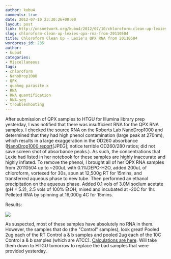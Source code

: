 ```yaml
---
author: kubu4
comments: true
date: 2012-07-10 23:30:26+00:00
layout: post
link: http://onsnetwork.org/kubu4/2012/07/10/chloroform-clean-up-lexies-qpx-rna-from-20110504/
slug: chloroform-clean-up-lexies-qpx-rna-from-20110504
title: Chloroform Clean Up - Lexie's QPX RNA from 20110504
wordpress_id: 235
author:
- kubu4
categories:
- Miscellaneous
tags:
- chloroform
- NanoDrop1000
- QPX
- quahog parasite x
- RNA
- RNA quantification
- RNA-seq
- troubleshooting
---
```


After submission of QPX samples to HTGU for Illumina library prep yesterday, I was notified that there was insufficient RNA for the QPX RNA samples. I checked the source RNA on the Roberts Lab NanoDrop1000 and determined that they had high phenol contamination (large peak at 270nm), which results in a large exaggeration in the OD260 absorbance ([NanoDrop1000 report](http://eagle.fish.washington.edu/Arabidopsis//RNA%20Spec%20Readings/201200710%20QPX%20RNA%20ODs-01.JPG)[JPEG]; notice terrible OD260/280 ratios; did not save screen shot of absorbance peaks.). As such, the concentrations that Lexie had listed in her notebook for these samples are highly inaccurate and highly inflated. To remove the phenol, I brought all of her QPX RNA samples from 20110504 up to ~200uL with 0.1%DEPC-H2O, added 200uL of chloroform, vortexed for 30s, spun at 12,500g RT for 15mins, and transferred aqueous phase to new tube. Then performed an ethanol precipitation on the aqueous phase. Added 0.1 vols of 3.0M sodium acetate (pH = 5.2), 2.5 vols of 100% EtOH, mixed and incubated at -20C for 1hr. Pelleted RNA by spinning at 16,000g 4C for 15mins.

Results:

![](http://eagle.fish.washington.edu/Arabidopsis//RNA%20Spec%20Readings/201200710%20Chloroformed%20QPX%20RNA%20ODs-02.JPG)

As suspected, most of these samples have absolutely no RNA in them. However, the samples that do (the "Control" samples), look great! Pooled 2ug each of the RT Control a & b samples and pooled 2ug each of the 10C Control a & b samples (which are ATCC). [Calculations are here](https://docs.google.com/spreadsheet/ccc?key=0AmS_90rPaQMzdG83MFVDZVc3V2lIRzVjcUlxenN6VEE). Will take them down to HTGU tomorrow to replace the bad samples that were provided yesterday.
